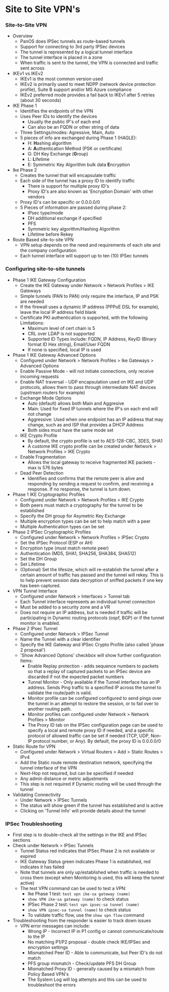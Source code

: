 # Site to Site VPN's

###  Site-to-Site VPN
* Overview
  * PanOS does IPSec tunnels as route-based tunnels
  * Support for connecting to 3rd party IPSec devices
  * The tunnel is represented by a logical tunnel interface
  * The tunnel interface is placed in a zone
  * When traffic is sent to the tunnel, the VPN is connected and traffic sent across
* IKEv1 vs IKEv2
  * IKEv1 is the most common version used
  * IKEv2 is primarily used to meet NDPP (network device protection profile), Suite B support and/or MS Azure compliance
  * IKEv2 preferred mode provides a fail back to IKEv1 after 5 retries (about 30 seconds)
* IKE Phase 1
  * Identifies the endpoints of the VPN
  * Uses Peer IDs to identify the devices
    * Usually the public IP's of each end
    * Can also be an FQDN or other string of data
  * Three Settings/modes: Agressive, Main, Auto
  * 5 pieces of info are exchanged during Phase 1 (HAGLE):
    * H: **H**ashing algorithm
    * A: **A**uthentication Method (PSK or certificate)
    * G: DH Key Exchange (**G**roup)
    * L: **L**ifetime
    * E: Symmetric Key Algorithm bulk data **E**ncryption
* Ike Phase 2
  * Creates the tunnel that will encapsulate traffic
  * Each side of the tunnel has a proxy ID to identify traffic
    * There is support for multiple proxy ID's
    * Proxy ID's are also known as 'Encryption Domain' with other vendors
  * Proxy ID's can be specific or 0.0.0.0/0
  * 5 Pieces of information are passed during phase 2:
    * IPsec type/mode
    * DH additional exchange if specified
    * PFS
    * Symmetric key algorithm/Hashing Algorithm
    * Lifetime before Rekey
* Route Based site-to-site VPN
  * VPN setup depends on the need and requirements of each site and the company configuration
  * Each tunnel interface will support up to ten (10) IPSec tunnels

### Configuring site-to-site tunnels
* Phase 1 IKE Gateway Configuration
  * Create the IKE Gateway under Network > Network Profiles > IKE Gateways
  * Simple tunnels (PAN to PAN) only require the interface, IP and PSK are needed
  * If the firewall uses a dynamic IP address (PPPoE DSL for example), leave the local IP address field blank
  * Certificate PKI authentication is supported, with the following Limitations:
    * Maximum level of cert chain is 5
    * CRL over LDAP is not supported
    * Supported ID Types include: FQDN, IP Address, KeyID (Binary format ID Hex string), Email/User FQDN
    * If none is specified, local IP is used
* Phase 1 IKE Gateway Advanced Options
  * Configured under Network > Network Profiles > Ike Gateways > Advanced Options
  * Enable Passive Mode - will not initiate connections, only receive incoming requests
  * Enable NAT traversal - UDP encapsulation used on IKE and UDP protocols, allows them to pass through intermediate NAT devices (upstream routers for example)
  * Exchange Mode Options
    * Auto (default) allows both Main and Aggresive
    * Main: Used for fixed IP tunnels where the IP's on each end will not change
    * Aggressive: Used when one endpoint has an IP address that may change, such as and ISP that provides a DHCP Address
    * Both sides must have the same mode set
  * IKE Crypto Profile
    * By default, the crypto profile is set to AES-128-CBC, 3DES, SHA1
    * A custome IKE crypto profile can be created under Network > Network Profiles > IKE Crypto
  * Enable Fragmentation
    * Allows the local gateway to receive fragmented IKE packets - max is 576 bytes
  * Dead Peer Detection
    * Identifies and confirms that the remote peer is alive and responding by sending a request to confirm, and receiving a response. If no response, the tunnel is turn down.
* Phase 1 IKE Cryptographic Profiles
  * Configured under Network > Network Profiles > IKE Crypto
  * Both peers must match a cryptography for the tunnel to be established
  * Specify the DH group for Asymetric Key Exchange
  * Multiple encryption types can be set to help match with a peer
  * Multiple Authentication types can be set
* Phase 2 IPSec Cryptographic Profiles
  * Configured under Network > Network Profiles > IPSec Crypto
  * Set the IPSec Protocol (ESP or AH)
  * Encryption type (must match remote peer)
  * Authentication (MD5, SHA1, SHA256, SHA384, SHA512)
  * Set the DH Group
  * Set Lifetime
  * (Optional) Set the lifesize, which will re-establish the tunnel after a certain amount of traffic has passed and the tunnel will rekey. This is to help prevent session data decryption of sniffed packets if one key has been captured.
* VPN Tunnel Interface
  * Configured under Network > Interfaces > Tunnel tab
  * Each Tunnel interface represents an individual tunnel connection
  * Must be added to a security zone and a VR
  * Does not require an IP address, but is needed if traffic will be participating in Dynamic routing protocols (ospf, BGP) or if the tunnel monitor is enabled.
* Phase 2 IPsec Tunnel
  * Configured under Network > IPSec Tunnel
  * Name the Tunnel with a clear identifier
  * Specify the IKE Gateway and IPSec Crypto Profile (also called 'phase 2 proposal')
  * 'Show Advanced Options' checkbox will show further configuration items:
    * Enable Replay protection - adds sequence numbers to packets so that a replay of captured packets to an IPSec device are discarded if not the expected packet numbers
    * Tunnel Monitor - Only available if the Tunnel interface has an IP address. Sends Ping traffic to a specified IP across the tunnel to validate the route/path is valid.
    * Monitor profile can be configured configured to send pings over the tunnel in an attempt to restore the session, or to fail over to another routing path.
    * Monitor profiles can configured under Network > Network Profiles > Monitor
    * The Proxy ID tab on the IPSec configuration page can be used to specify a local and remote proxy ID if needed, and a specific protocol of allowed traffic can be set if needed (TCP, UDP, Non-IP protocol number, or Any). By default, the proxy ID is 0.0.0.0/0
* Static Route for VPN
  * Configured under Network > Virtual Routers > Add > Static Routes > IPv4
  * Add the Static route remote destination network, specifying the tunnel interface of the VPN
  * Next-Hop not required, but can be specified if needed
  * Any admin distance or metric adjustments
  * This step is not required if Dynamic routing will be used through the tunnel
* Validating Connectivity
  * Under Network > IPSec Tunnels
  * The status will show green if the tunnel has established and is active
  * Clicking on 'Tunnel Info' will provide details about the tunnel
  
### IPSec Troubleshooting
* First step is to double-check all the settings in the IKE and IPSec sections
* Check under Network > IPSec Tunnels
  * Tunnel Status red indicates that IPSec Phase 2 is not available or expired
  * IKE Gateway Status green indicates Phase 1 is established, red indicates it has failed
  * Note that tunnels are only up/established when traffic is needed to cross them (except when Monitoring is used, this will keep the tunnel active)
  * The test VPN command can be used to test a VPN:
    * Ike Phase 1 test: `test vpn ike-sa gateway (name)`
    * `show VPN ike-sa gateway (name)` to check status
    * IPSec Phase 2 test: `test vpn ipsec-sa tunnel (name)`
    * `show VPN ipsec-sa tunnel (name)` to check status
    * To validate traffic flow, use the `show vpn flow` command
* Troubleshooting from the responder is easier to track down issues
  * VPN error messages can include:
    * Wrong IP - Incorrect IP in P1 config or cannot communicate/route to the IP
    * No matching P1/P2 proposal - double check IKE/IPSec and encryption settings
    * Mismatched Peer ID - Able to communicate, but Peer ID's do not match
    * PFS group mismatch - Check/update PFS DH Group
    * Mismatched Proxy ID - generally caused by a mismatch from Policy Based VPN's
    * The System Log will log attempts and this can be used to troubleshoot the errors
